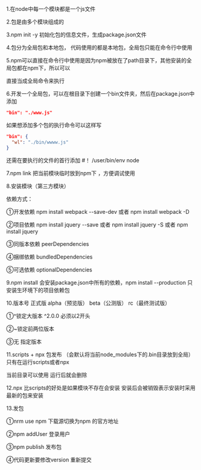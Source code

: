 1.在node中每一个模块都是一个js文件

2.包是由多个模块组成的

3.npm init -y 初始化包的信息文件，生成package.json文件

4.包分为全局包和本地包， 代码使用的都是本地包，全局包只能在命令行中使用

5.npm可以直接在命令行中使用是因为npm被放在了path目录下，其他安装的全局包都在npm下，所以可以 

直接当成全局命令来执行

6.开发一个全局包，可以在根目录下创建一个bin文件夹，然后在package.json中添加

```json
"bin": "./www.js"
```

如果想添加多个包的执行命令可以这样写

```json
"bin": {
  "wl": "./bin/wwww.js"
}
```

还需在要执行的文件的首行添加  #！ /user/bin/env node

7.npm link 把当前模块临时放到npm下 ，方便调试使用

8.安装模块（第三方模块）

依赖方式： 

①开发依赖  npm install webpack --save-dev   或者 npm install webpack -D

②项目依赖  npm install jquery --save 或者 npm install jquery -S 或者 npm install jquery

③同版本依赖 peerDependencies

④捆绑依赖 bundledDependencies

⑤可选依赖 optionalDependencies

9.npm install 会安装package.json中所有的依赖，npm install --production 只安装生环境下的项目依赖包

10.版本号 正式版  alpha（预览版）  beta（公测版）  rc（最终测试版）

①^锁定大版本 ^2.0.0 必须以2开头

②~锁定前两位版本  

③无 指定版本

11.scripts + npx 包发布 （会默认将当前node_modules下的.bin目录放到全局）只有在运行scripts或者npx

当前目录可以使用 运行后就会删除

12.npx 比scripts的好处是如果模块不存在会安装 安装后会被销毁表示安装时采用最新的包来安装

13.发包 

①nrm use npm 下载源切换为npm 的官方地址

②npm addUser 登录用户

③npm publish  发布包

④代码更新要修改version 重新提交







